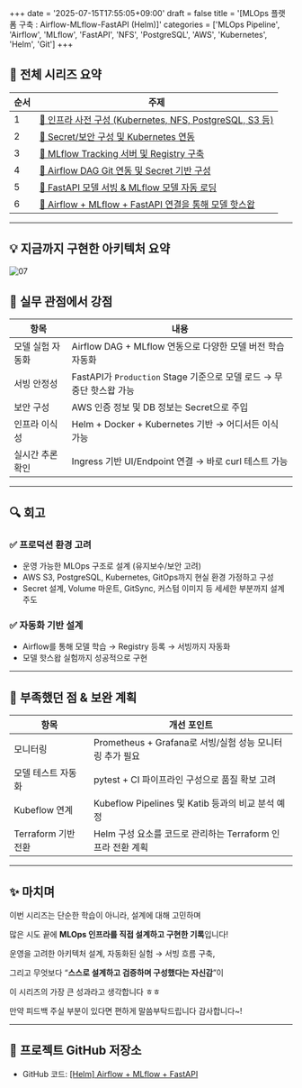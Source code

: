 +++
date = '2025-07-15T17:55:05+09:00'
draft = false
title = '[MLOps 플랫폼 구축 : Airflow-MLflow-FastAPI (Helm)]'
categories = ['MLOps Pipeline', 'Airflow', 'MLflow', 'FastAPI', 'NFS', 'PostgreSQL', 'AWS', 'Kubernetes', 'Helm', 'Git']
+++

## 📌 전체 시리즈 요약

| 순서 | 주제 |
| --- | --- |
| 1 | [🔗 인프라 사전 구성 (Kubernetes, NFS, PostgreSQL, S3 등)](https://keonhoban.github.io/mlops-journey/posts/mlops-pipeline-helm/01/) |
| 2 | [🔗 Secret/보안 구성 및 Kubernetes 연동](https://keonhoban.github.io/mlops-journey/posts/mlops-pipeline-helm/02/) |
| 3 | [🔗 MLflow Tracking 서버 및 Registry 구축](https://keonhoban.github.io/mlops-journey/posts/mlops-pipeline-helm/03/) |
| 4 | [🔗 Airflow DAG Git 연동 및 Secret 기반 구성](https://keonhoban.github.io/mlops-journey/posts/mlops-pipeline-helm/04/) |
| 5 | [🔗 FastAPI 모델 서빙 & MLflow 모델 자동 로딩](https://keonhoban.github.io/mlops-journey/posts/mlops-pipeline-helm/05/) |
| 6 | [🔗 Airflow + MLflow + FastAPI 연결을 통해 모델 핫스왑](https://keonhoban.github.io/mlops-journey/posts/mlops-pipeline-helm/06/) |

---

## 💡 지금까지 구현한 아키텍처 요약

![07](/mlops-journey/images/07.png)

## 🎯 실무 관점에서 강점

| 항목 | 내용 |
| --- | --- |
| 모델 실험 자동화 | Airflow DAG + MLflow 연동으로 다양한 모델 버전 학습 자동화 |
| 서빙 안정성 | FastAPI가 `Production` Stage 기준으로 모델 로드 → 무중단 핫스왑 가능 |
| 보안 구성 | AWS 인증 정보 및 DB 정보는 Secret으로 주입 |
| 인프라 이식성 | Helm + Docker + Kubernetes 기반 → 어디서든 이식 가능 |
| 실시간 추론 확인 | Ingress 기반 UI/Endpoint 연결 → 바로 curl 테스트 가능 |

---

## 🔍 회고

### ✅ 프로덕션 환경 고려

- 운영 가능한 MLOps 구조로 설계 (유지보수/보안 고려)
- AWS S3, PostgreSQL, Kubernetes, GitOps까지 현실 환경 가정하고 구성
- Secret 설계, Volume 마운트, GitSync, 커스텀 이미지 등 세세한 부분까지 설계 주도

### ✅ 자동화 기반 설계

- Airflow를 통해 모델 학습 → Registry 등록 → 서빙까지 자동화
- 모델 핫스왑 실험까지 성공적으로 구현

---

## 🧱 부족했던 점 & 보완 계획

| 항목 | 개선 포인트 |
| --- | --- |
| 모니터링 | Prometheus + Grafana로 서빙/실험 성능 모니터링 추가 필요 |
| 모델 테스트 자동화 | pytest + CI 파이프라인 구성으로 품질 확보 고려 |
| Kubeflow 연계 | Kubeflow Pipelines 및 Katib 등과의 비교 분석 예정 |
| Terraform 기반 전환 | Helm 구성 요소를 코드로 관리하는 Terraform 인프라 전환 계획 |

---

## ✨ 마치며

이번 시리즈는 단순한 학습이 아니라, 설계에 대해 고민하며

많은 시도 끝에 **MLOps 인프라를 직접 설계하고 구현한 기록**입니다!

운영을 고려한 아키텍처 설계, 자동화된 실험 → 서빙 흐름 구축,

그리고 무엇보다 “**스스로 설계하고 검증하며 구성했다는 자신감**”이

이 시리즈의 가장 큰 성과라고 생각합니다 ㅎㅎ

만약 피드백 주실 부분이 있다면 편하게 말씀부탁드립니다 감사합니다~!

---

## 🙌 프로젝트 GitHub 저장소

- GitHub 코드: [[Helm] Airflow + MLflow + FastAPI](https://github.com/keonhoban/mlops-infra-labs/tree/main/airflow_mlflow_fastapi_helm)

